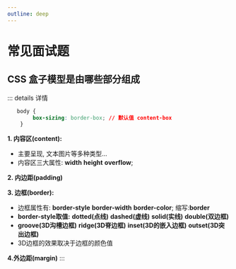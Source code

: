 ```yaml
---
outline: deep
---
```


# 常见面试题

## CSS 盒子模型是由哪些部分组成

::: details 详情

```css
   body {
        box-sizing: border-box; // 默认值 content-box 
    }   
```

**1. 内容区(content):**
- 主要呈现, 文本图片等多种类型... 
- 内容区三大属性: **width** **height** **overflow**;

**2. 内边距(padding)**

**3. 边框(border):**
- 边框属性有: **border-style** **border-width** **border-color**; 缩写:**border**
- **border-style取值:**  **dotted(点线)** **dashed(虚线)** **solid(实线)** **double(双边框)**
- **groove(3D沟槽边框)** **ridge(3D脊边框)** **inset(3D的嵌入边框)** **outset(3D突出边框)**
- 3D边框的效果取决于边框的颜色值

**4.外边距(margin)**
:::


## 






